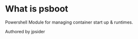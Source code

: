 # What is psboot

Powershell Module for managing container start up & runtimes.

Authored by jpsider
